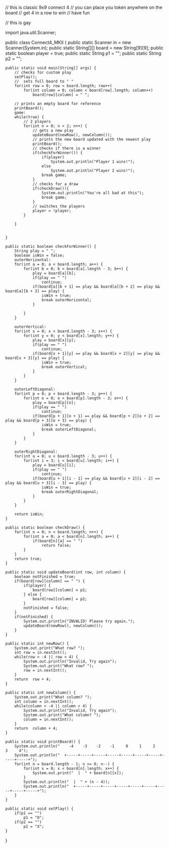 // this is classic 9x9 connect 4
// you can place you token anywhere on the board
// get 4 in a row to win
// have fun

// this is gay

import java.util.Scanner;

public class Connect4_MKII {
	public static Scanner in = new Scanner(System.in);
	public static String[][] board = new String[9][9];
	public static boolean player = true;
	public static String p1 = "";
	public static String p2 = "";

	public static void main(String[] args) {
		// checks for custom play
		setPlay();
		//  sets full board to " "
		for(int row = 0; row < board.length; row++)
			for(int column = 0; column < board[row].length; column++)
				board[row][column] = " ";
		
		// prints an empty board for reference
		printBoard();
		game:
		while(true) {
			// 2 players
			for(int n = 0; n < 2; n++) {
				// gets a new play
				updateBoard(newRow(), newColumn());
				// prints the new board updated with the newest play
				printBoard();
				// checks if there is a winner
				if(checkForWinner()) {
					if(player)
						System.out.println("Player 1 wins!");
					else
						System.out.println("Player 2 wins!");
					break game;
				}
				// checks for a draw
				if(checkDraw()){
	                System.out.println("You're all bad at this");
	                break game;
	            }
				// switches the players
				player = !player;
			}
			
		}
		
		
	}
	
	public static boolean checkForWinner() {
        String play = " ";
        boolean isWin = false;
        outerHorizontal:
        for(int a = 0; a < board.length; a++) {
            for(int b = 0; b < board[a].length - 3; b++) {
                play = board[a][b];
                if(play == " ")
                    continue;
                if(board[a][b + 1] == play && board[a][b + 2] == play && board[a][b + 3] == play) {
                    isWin = true;
                    break outerHorizontal;
                }
                    
            }
        }

        outerVertical:
        for(int x = 0; x < board.length - 3; x++) {
            for(int y = 0; y < board[x].length; y++) {
                play = board[x][y];
                if(play == " ")
                    continue;
                if(board[x + 1][y] == play && board[x + 2][y] == play && board[x + 3][y] == play) {
                    isWin = true;
                    break outerVertical;
                }
            }
        }

        outerLeftDiagonal:
        for(int p = 0; p < board.length - 3; p++) {
            for(int o = 0; o < board[p].length - 3; o++) {
                play = board[p][o];
                if(play == " ")
                    continue;
                if(board[p + 1][o + 1] == play && board[p + 2][o + 2] == play && board[p + 3][o + 3] == play) {
                    isWin = true;
                    break outerLeftDiagonal;
                }
            }
        }

        outerRightDiagonal:
        for(int u = 0; u < board.length - 3; u++) {
            for(int i = 3; i < board[u].length; i++) {
                play = board[u][i];
                if(play == " ")
                    continue;
                if(board[u + 1][i - 1] == play && board[u + 2][i - 2] == play && board[u + 3][i - 3] == play) {
                    isWin = true;
                    break outerRightDiagonal;
                }
            }
        }

        return isWin;
    }

	public static boolean checkDraw() {
        for(int n = 0; n < board.length; n++) {
            for(int a = 0; a < board[n].length; a++) {
                if(board[n][a] == " ")
                    return false;
            }
        }
        return true;
    }

	public static void updateBoard(int row, int column) {
		boolean notFinished = true;
		if(board[row][column] == " ") {
			if(player) {
				board[row][column] = p1;
			} else {
				board[row][column] = p2;
			}
			notFinished = false;
		}
		if(notFinished) {
			System.out.println("INVALID! Please try again.");
            updateBoard(newRow(), newColumn());
		}
	}
	
	public static int newRow() {
		System.out.print("What row? ");
		int row = in.nextInt();
		while(row < -4 || row > 4) {
			System.out.println("Invalid, Try again");
			System.out.print("What row? ");
			row = in.nextInt();
		}
		return  row + 4;
	}
	
	public static int newColumn() {
		System.out.print("What column? ");
		int column = in.nextInt();
		while(column < -4 || column > 4) {
			System.out.println("Invalid, Try again");
			System.out.print("What column? ");
			column = in.nextInt();
		}
		return  column + 4;
	}

	public static void printBoard() {
		System.out.println("    -4    -3    -2    -1     0     1     2     3     4");
		System.out.println("  +-----+-----+-----+-----+-----+-----+-----+-----+-----+");
        for(int n = board.length - 1; n >= 0; n--) {
            for(int x = 0; x < board[n].length; x++) {
                System.out.print("  |  " + board[n][x]);
            }
            System.out.println("  |  " + (n - 4));
            System.out.println("  +-----+-----+-----+-----+-----+-----+-----+-----+-----+");
        }
	}

	public static void setPlay() {
		if(p1 == "")
			p1 = "O";
		if(p2 == "")
			p2 = "X";
	}
}


